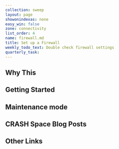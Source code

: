 ```yaml
---
collection: sweep
layout: page
showonindexas: none
easy_win: false
zone: connectivity
list_order: 4
name: firewall.md
title: Set up a Firewall
weekly_todo_text: Double check firewall settings
quarterly_task:
---
```

## Why This

## Getting Started

## Maintenance mode

## CRASH Space Blog Posts

## Other Links
